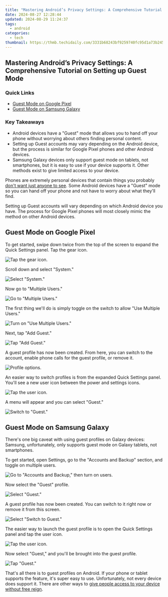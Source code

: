```yaml
---
title: "Mastering Android’s Privacy Settings: A Comprehensive Tutorial on Setting up Guest Mode"
date: 2024-08-27 12:28:44
updated: 2024-08-29 11:24:37
tags:
  - android
categories:
  - tech
thumbnail: https://thmb.techidaily.com/3331b68243bf9259740fc95d1a73b2453b86dd532a7a2ec26036834e7833dd28.jpg
---
```


## Mastering Android’s Privacy Settings: A Comprehensive Tutorial on Setting up Guest Mode

### Quick Links

* [Guest Mode on Google Pixel](https://fox-that.techidaily.com/solve-all-your-iphone-issues-comprehensive-guide-to-restoring-network-settings/)
* [Guest Mode on Samsung Galaxy](https://activate-lock.techidaily.com/unlocking-an-icloud-locked-ipad-and-apple-iphone-x-by-drfone-ios/)

### Key Takeaways

* Android devices have a "Guest" mode that allows you to hand off your phone without worrying about others finding personal content.
* Setting up Guest accounts may vary depending on the Android device, but the process is similar for Google Pixel phones and other Android devices.
* Samsung Galaxy devices only support guest mode on tablets, not smartphones, but it is easy to use if your device supports it. Other methods exist to give limited access to your device.

 Phones are extremely personal devices that contain things you probably [don't want just anyone to see](https://win11-tips.techidaily.com/mending-gaps-between-explore-elements/). Some Android devices have a "Guest" mode so you can hand off your phone and not have to worry about what they'll find.

 Setting up Guest accounts will vary depending on which Android device you have. The process for Google Pixel phones will most closely mimic the method on other Android devices.

##  Guest Mode on Google Pixel

 To get started, swipe down twice from the top of the screen to expand the Quick Settings panel. Tap the gear icon.

![Tap the gear icon.](https://static1.howtogeekimages.com/wordpress/wp-content/uploads/2023/09/screenshot_20230922-103036.png) 

 Scroll down and select "System."

![Select "System."](https://static1.howtogeekimages.com/wordpress/wp-content/uploads/2023/09/screenshot_20230922-103047.png) 

 Now go to "Multiple Users."

![Go to "Multiple Users."](https://static1.howtogeekimages.com/wordpress/wp-content/uploads/2023/09/screenshot_20230922-103052.png) 

 The first thing we'll do is simply toggle on the switch to allow "Use Multiple Users."

![Turn on "Use Multiple Users."](https://static1.howtogeekimages.com/wordpress/wp-content/uploads/2023/09/screenshot_20230922-103100.png) 

 Next, tap "Add Guest."

![Tap "Add Guest."](https://static1.howtogeekimages.com/wordpress/wp-content/uploads/2022/05/2022-05-19_14-37-55.png) 

 A guest profile has now been created. From here, you can switch to the account, enable phone calls for the guest profile, or remove it.

![Profile options.](https://static1.howtogeekimages.com/wordpress/wp-content/uploads/2023/09/screenshot_20230925-132756.png) 

 An easier way to switch profiles is from the expanded Quick Settings panel. You'll see a new user icon between the power and settings icons.

![Tap the user icon.](https://static1.howtogeekimages.com/wordpress/wp-content/uploads/2023/09/screenshot_20230922-103247.png) 

 A menu will appear and you can select "Guest."

![Switch to "Guest."](https://static1.howtogeekimages.com/wordpress/wp-content/uploads/2023/09/screenshot_20230925-132811.png) 

##  Guest Mode on Samsung Galaxy

 There's one big caveat with using guest profiles on Galaxy devices: Samsung, unfortunately, only supports guest mode on Galaxy tablets, not smartphones.

 To get started, open Settings, go to the "Accounts and Backup" section, and toggle on multiple users.

![Go to "Accounts and Backup," then turn on users.](https://static1.howtogeekimages.com/wordpress/wp-content/uploads/2023/09/screenshot_20220519-120725_settings.png) 

 Now select the "Guest" profile.

![Select "Guest."](https://static1.howtogeekimages.com/wordpress/wp-content/uploads/2023/09/2023-09-25_13-38-26.png) 

 A guest profile has now been created. You can switch to it right now or remove it from this screen.

![Select "Switch to Guest."](https://static1.howtogeekimages.com/wordpress/wp-content/uploads/2023/09/screenshot_20220519-120746_settings.png) 

 The easier way to launch the guest profile is to open the Quick Settings panel and tap the user icon.

![Tap the user icon.](https://static1.howtogeekimages.com/wordpress/wp-content/uploads/2023/09/screenshot_20220519-145812_one-ui-home.png) 

 Now select "Guest," and you'll be brought into the guest profile.

![Tap "Guest."](https://static1.howtogeekimages.com/wordpress/wp-content/uploads/2023/09/screenshot_20220519-150808_one-ui-home.png) 

 That's all there is to guest profiles on Android. If your phone or tablet supports the feature, it's super easy to use. Unfortunately, not every device does support it. There are other ways to [give people access to your device without free reign](https://youtube-videos.techidaily.com/choosing-streaming-giants-vimeo-youtube-or-dailymotion-for-2024/).

<ins class="adsbygoogle"
     style="display:block"
     data-ad-format="autorelaxed"
     data-ad-client="ca-pub-7571918770474297"
     data-ad-slot="1223367746"></ins>



<ins class="adsbygoogle"
     style="display:block"
     data-ad-client="ca-pub-7571918770474297"
     data-ad-slot="8358498916"
     data-ad-format="auto"
     data-full-width-responsive="true"></ins>
